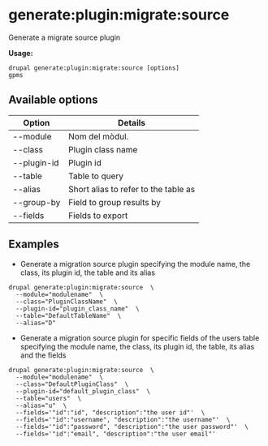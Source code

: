 # generate:plugin:migrate:source
Generate a migrate source plugin

**Usage:**
```
drupal generate:plugin:migrate:source [options]
gpms
```

## Available options
Option | Details
-------|-------------
--module | Nom del mòdul.
--class | Plugin class name
--plugin-id | Plugin id
--table | Table to query
--alias | Short alias to refer to the table as
--group-by | Field to group results by
--fields | Fields to export

## Examples
* Generate a migration source plugin specifying the module name, the class, its plugin id, the table and its alias
```
drupal generate:plugin:migrate:source  \
  --module="modulename"  \
  --class="PluginClassName"  \
  --plugin-id="plugin_class_name"  \
  --table="DefaultTableName"  \
  --alias="D"
```
* Generate a migration source plugin for specific fields of the users table specifying the module name, the class, its plugin id, the table, its alias and the fields
```
drupal generate:plugin:migrate:source  \
  --module="modulename"  \
  --class="DefaultPluginClass"  \
  --plugin-id="default_plugin_class"  \
  --table="users"  \
  --alias="u"  \
  --fields='"id":"id", "description":"the user id"'  \
  --fields='"id":"username", "description":"the username"'  \
  --fields='"id":"password", "description":"the user password"'  \
  --fields='"id":"email", "description":"the user email"'
```
